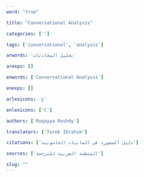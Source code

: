 ```yaml
---
word: "true"

title: "Conversational Analysis"

categories: ['']

tags: ['conversational', 'analysis']

arwords: 'تحليل المحادثات'

arexps: []

enwords: ['Conversational Analysis']

enexps: []

arlexicons: 'ح'

enlexicons: ['C']

authors: ['Ruqayya Roshdy']

translators: ['Tarek Ibrahim']

citations: ['دليل أكسفورد في السانيات الحاسوبية']

sources: ['المنظمة العربية للترجمة']

slug: ""
---
```

